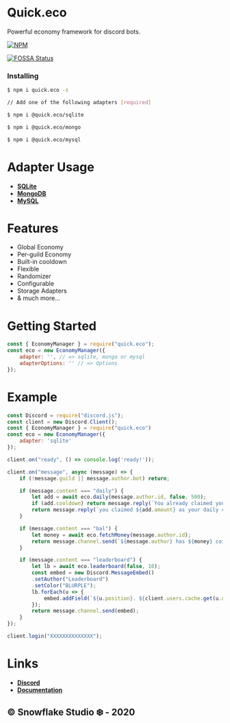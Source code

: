 # Quick.eco
Powerful economy framework for discord bots.

[![NPM](https://nodei.co/npm/quick.eco.png?downloads=true&downloadRank=true&stars=true)](https://nodei.co/npm/quick.eco/)

[![FOSSA Status](https://app.fossa.io/api/projects/git%2Bgithub.com%2FINEX07%2Fquick.eco.svg?type=shield)](https://app.fossa.io/projects/git%2Bgithub.com%2FINEX07%2Fquick.eco?ref=badge_shield)


### Installing

```sh
$ npm i quick.eco -s

// Add one of the following adapters [required]

$ npm i @quick.eco/sqlite

$ npm i @quick.eco/mongo

$ npm i @quick.eco/mysql 
```

# Adapter Usage

- **[SQLite](https://npmjs.com/package/@quick.eco/sqlite)**
- **[MongoDB](https://npmjs.com/package/@quick.eco/mongo)**
- **[MySQL](https://npmjs.com/package/@quick.eco/mysql)**

# Features
- Global Economy
- Per-guild Economy
- Built-in cooldown
- Flexible
- Randomizer
- Configurable
- Storage Adapters 
- & much more...

# Getting Started

```js
const { EconomyManager } = require("quick.eco");
const eco = new EconomyManager({
    adapter: '', // => sqlite, mongo or mysql
    adapterOptions: '' // => Options
});
```

# Example

```js
const Discord = require("discord.js");
const client = new Discord.Client();
const { EconomyManager } = require("quick.eco")
const eco = new EconomyManager({
    adapter: 'sqlite'
});

client.on("ready", () => console.log('ready!'));

client.on("message", async (message) => {
    if (!message.guild || message.author.bot) return;

    if (message.content === "daily") {
        let add = await eco.daily(message.author.id, false, 500);
        if (add.cooldown) return message.reply(`You already claimed your daily coins. Come back after ${add.time.days} days, ${add.time.hours} hours, ${add.time.minutes} minutes & ${add.time.seconds} seconds.`);
        return message.reply(`you claimed ${add.amount} as your daily coins and now you have total ${add.money} coins.`);
    }

    if (message.content === "bal") {
        let money = await eco.fetchMoney(message.author.id);
        return message.channel.send(`${message.author} has ${money} coins.`);
    }

    if (message.content === "leaderboard") {
        let lb = await eco.leaderboard(false, 10);
        const embed = new Discord.MessageEmbed()
        .setAuthor("Leaderboard")
        .setColor("BLURPLE");
        lb.forEach(u => {
            embed.addField(`${u.position}. ${client.users.cache.get(u.user).tag}`, `Money: ${u.money} 💸`);
        });
        return message.channel.send(embed);
    }
});

client.login("XXXXXXXXXXXXXX");
```

# Links
- **[Discord](https://discord.gg/uqB8kxh)**
- **[Documentation](https://eco.js.org)**

## © Snowflake Studio ❄️ - 2020
